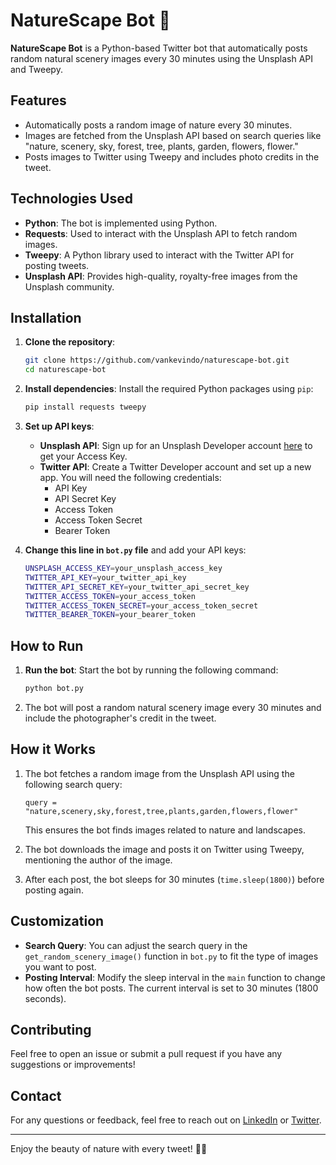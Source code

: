 # NatureScape Bot 🌿

**NatureScape Bot** is a Python-based Twitter bot that automatically posts random natural scenery images every 30 minutes using the Unsplash API and Tweepy.

## Features

- Automatically posts a random image of nature every 30 minutes.
- Images are fetched from the Unsplash API based on search queries like "nature, scenery, sky, forest, tree, plants, garden, flowers, flower."
- Posts images to Twitter using Tweepy and includes photo credits in the tweet.

## Technologies Used

- **Python**: The bot is implemented using Python.
- **Requests**: Used to interact with the Unsplash API to fetch random images.
- **Tweepy**: A Python library used to interact with the Twitter API for posting tweets.
- **Unsplash API**: Provides high-quality, royalty-free images from the Unsplash community.

## Installation

1. **Clone the repository**:
   ```bash
   git clone https://github.com/vankevindo/naturescape-bot.git
   cd naturescape-bot
   ```

2. **Install dependencies**:
   Install the required Python packages using `pip`:
   ```bash
   pip install requests tweepy
   ```

3. **Set up API keys**:

   - **Unsplash API**: Sign up for an Unsplash Developer account [here](https://unsplash.com/developers) to get your Access Key.
   - **Twitter API**: Create a Twitter Developer account and set up a new app. You will need the following credentials:
     - API Key
     - API Secret Key
     - Access Token
     - Access Token Secret
     - Bearer Token

4. **Change this line in `bot.py` file** and add your API keys:
   ```bash
   UNSPLASH_ACCESS_KEY=your_unsplash_access_key
   TWITTER_API_KEY=your_twitter_api_key
   TWITTER_API_SECRET_KEY=your_twitter_api_secret_key
   TWITTER_ACCESS_TOKEN=your_access_token
   TWITTER_ACCESS_TOKEN_SECRET=your_access_token_secret
   TWITTER_BEARER_TOKEN=your_bearer_token
   ```

## How to Run

1. **Run the bot**:
   Start the bot by running the following command:
   ```bash
   python bot.py
   ```

2. The bot will post a random natural scenery image every 30 minutes and include the photographer's credit in the tweet. 

## How it Works

1. The bot fetches a random image from the Unsplash API using the following search query:
   ```
   query = "nature,scenery,sky,forest,tree,plants,garden,flowers,flower"
   ```
   This ensures the bot finds images related to nature and landscapes.

2. The bot downloads the image and posts it on Twitter using Tweepy, mentioning the author of the image.

3. After each post, the bot sleeps for 30 minutes (`time.sleep(1800)`) before posting again.

## Customization

- **Search Query**: You can adjust the search query in the `get_random_scenery_image()` function in `bot.py` to fit the type of images you want to post.
- **Posting Interval**: Modify the sleep interval in the `main` function to change how often the bot posts. The current interval is set to 30 minutes (1800 seconds).

## Contributing

Feel free to open an issue or submit a pull request if you have any suggestions or improvements!

## Contact

For any questions or feedback, feel free to reach out on [LinkedIn](https://www.linkedin.com/in/vankevindo/) or [Twitter](https://twitter.com/vankevindo).

---

Enjoy the beauty of nature with every tweet! 🌳🌼
```

